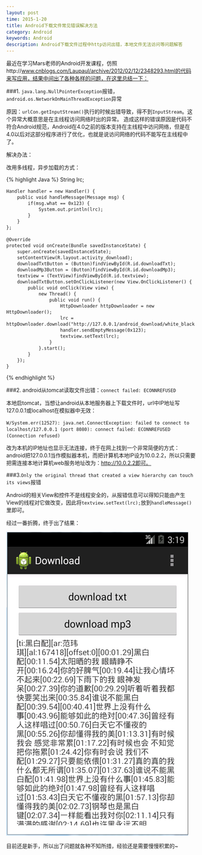 ```yaml
---
layout: post
time: 2015-1-20
title: Android下载文件常见错误解决方法
category: Android
keywords: Android
description: Android下载文件过程中http访问出错，本地文件无法访问等问题解答
---
```


最近在学习Mars老师的Android开发课程，仿照http://www.cnblogs.com/Laupaul/archive/2012/02/12/2348293.html的代码来写应用，结果中间出了各种各样的问题，在这里总结一下：

###1. `java.lang.NullPointerException`报错，`android.os.NetworkOnMainThreadException`异常

原因：`urlCon.getInputStream()`执行的时候出错导致，得不到`InputStream`。这个异常大概意思是在主线程访问网络时出的异常。 造成这样的错误原因是代码不符合Android规范，Android在4.0之前的版本支持在主线程中访问网络，但是在4.0以后对这部分程序进行了优化，也就是说访问网络的代码不能写在主线程中了。

解决办法：

改用多线程，异步加载的方式：

{% highlight Java %}
    String lrc;

    Handler handler = new Handler() {
        public void handleMessage(Message msg) {
            if(msg.what == 0x123) {
                System.out.println(lrc);
            }
        }
    };

    @Override
    protected void onCreate(Bundle savedInstanceState) {
        super.onCreate(savedInstanceState);
        setContentView(R.layout.activity_download);
        downloadTxtButton = (Button)findViewById(R.id.downloadTxt);
        downloadMp3Button = (Button)findViewById(R.id.downloadMp3);
        textview = (TextView)findViewById(R.id.textview);
        downloadTxtButton.setOnClickListener(new View.OnClickListener() {
            public void onClick(View view) {
                new Thread() {
                    public void run() {
                        HttpDownloader httpDownloader = new HttpDownloader();
                        lrc = httpDownloader.download("http://127.0.0.1/android_download/white_black.lrc");
                        handler.sendEmptyMessage(0x123);
                        textview.setText(lrc);
                    }
                }.start();
            }
        });
    }
{% endhighlight  %}

###2. android从tomcat读取文件出错：`connect failed: ECONNREFUSED`

本地启tomcat，当想让android从本地服务器上下载文件时，url中IP地址写127.0.0.1或localhost在模拟器中无效：

`W/System.err(12527): java.net.ConnectException: failed to connect to localhost/127.0.0.1 (port 8080): connect failed: ECONNREFUSED (Connection refused)`

改为本机的IP地址也显示无法连接，终于在网上找到一个非常简便的方式：android把127.0.0.1当作模拟器本机，而把计算机本地IP设为10.0.2.2，所以只需要把需连接本地计算机web服务地址改为：http://10.0.2.2即可。

###3.`Only the original thread that created a view hierarchy can touch its views`报错

Android的相关View和控件不是线程安全的，从报错信息可以得知只能由产生View的线程对它做改变，因此将`textview.setText(lrc);`放到`handleMessage()`里即可。

经过一番折腾，终于出了结果：

![img](/assets/image/posts/android_download.jpg)

目前还是新手，所以出了问题就各种不知所措，经验还是需要慢慢积累的~
